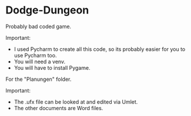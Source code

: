 # Dodge-Dungeon
Probably bad coded game.

Important:
- I used Pycharm to create all this code, so its probably easier for you to use Pycharm too.
- You will need a venv.
- You will have to install Pygame.

For the "Planungen" folder.

Important:
- The .ufx file can be looked at and edited via Umlet.
- The other documents are Word files.
